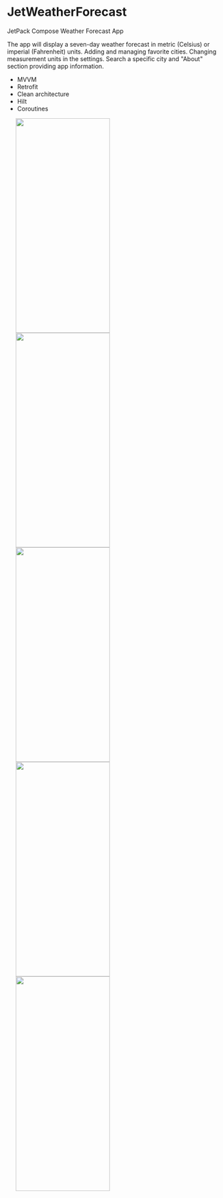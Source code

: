 # JetWeatherForecast
JetPack Compose Weather Forecast App

The app will display a seven-day weather forecast in metric (Celsius) or imperial (Fahrenheit) units. Adding and managing favorite cities. Changing measurement units in the settings. Search a specific city and "About" section providing app information.

- MVVM
- Retrofit
- Clean architecture
- Hilt
- Coroutines

<img src="https://github.com/Taha92/JetWeatherForecast/assets/32833746/e2b16170-69ca-49f0-9019-a3293ec7020c" width="220" height="500" hspace="20">

<img src="https://github.com/Taha92/JetWeatherForecast/assets/32833746/c10dcd7f-95fc-4c5a-b85e-bda9a9a2bfd2" width="220" height="500" hspace="20">

<img src="https://github.com/Taha92/JetWeatherForecast/assets/32833746/0ca460b0-2d50-45a3-a590-7e6372df1008" width="220" height="500" hspace="20">

<img src="https://github.com/Taha92/JetWeatherForecast/assets/32833746/8098f1fe-855a-428d-b8ea-b382fe56d947" width="220" height="500" hspace="20">

<img src="https://github.com/Taha92/JetWeatherForecast/assets/32833746/5d37d2e1-7fa3-4c03-bbf3-9b6d99ff4b74" width="220" height="500" hspace="20">
